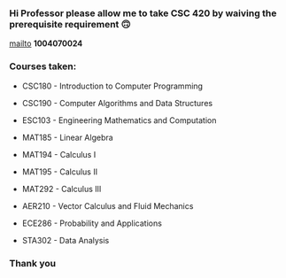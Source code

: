 ### Hi Professor please allow me to take CSC 420 by waiving the prerequisite requirement 🙃
[mailto](siddhant.jain@mail.utoronto.ca)
**1004070024**

### Courses taken:

- CSC180 - Introduction to Computer Programming
- CSC190 - Computer Algorithms and Data Structures
- ESC103 - Engineering Mathematics and Computation



- MAT185 - Linear Algebra
- MAT194 - Calculus I
- MAT195 - Calculus II
- MAT292 - Calculus III

- AER210 - Vector Calculus and Fluid Mechanics
- ECE286 - Probability and Applications
- STA302 - Data Analysis

### Thank you

 
